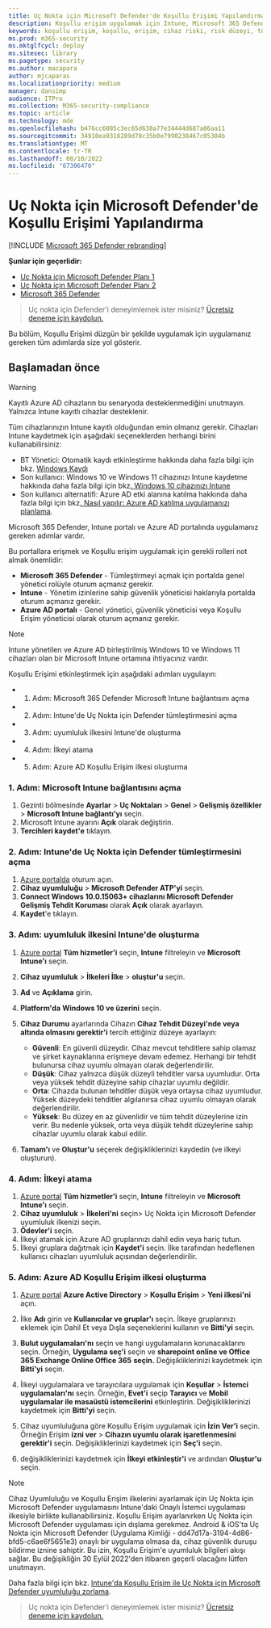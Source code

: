 ```yaml
---
title: Uç Nokta için Microsoft Defender'de Koşullu Erişimi Yapılandırma
description: Koşullu erişim uygulamak için Intune, Microsoft 365 Defender ve Azure'da gerçekleştirmeniz gereken adımlar hakkında bilgi edinin
keywords: koşullu erişim, koşullu, erişim, cihaz riski, risk düzeyi, tümleştirme, intune tümleştirmesi
ms.prod: m365-security
ms.mktglfcycl: deploy
ms.sitesec: library
ms.pagetype: security
ms.author: macapara
author: mjcaparas
ms.localizationpriority: medium
manager: dansimp
audience: ITPro
ms.collection: M365-security-compliance
ms.topic: article
ms.technology: mde
ms.openlocfilehash: b476cc6085c3ec65d638a77e34444d687a86aa11
ms.sourcegitcommit: 34910ea9318289d78c35b0e7990238467c05384b
ms.translationtype: MT
ms.contentlocale: tr-TR
ms.lasthandoff: 08/10/2022
ms.locfileid: "67306470"
---
```

# <a name="configure-conditional-access-in-microsoft-defender-for-endpoint"></a>Uç Nokta için Microsoft Defender'de Koşullu Erişimi Yapılandırma

[!INCLUDE [Microsoft 365 Defender rebranding](../../includes/microsoft-defender.md)]

**Şunlar için geçerlidir:**
- [Uç Nokta için Microsoft Defender Planı 1](https://go.microsoft.com/fwlink/p/?linkid=2154037)
- [Uç Nokta için Microsoft Defender Planı 2](https://go.microsoft.com/fwlink/p/?linkid=2154037)
- [Microsoft 365 Defender](https://go.microsoft.com/fwlink/?linkid=2118804)

> Uç nokta için Defender'i deneyimlemek ister misiniz? [Ücretsiz deneme için kaydolun.](https://signup.microsoft.com/create-account/signup?products=7f379fee-c4f9-4278-b0a1-e4c8c2fcdf7e&ru=https://aka.ms/MDEp2OpenTrial?ocid=docs-wdatp-assignaccess-abovefoldlink)

Bu bölüm, Koşullu Erişimi düzgün bir şekilde uygulamak için uygulamanız gereken tüm adımlarda size yol gösterir.

## <a name="before-you-begin"></a>Başlamadan önce

> [!WARNING]
> Kayıtlı Azure AD cihazların bu senaryoda desteklenmediğini unutmayın.</br>
> Yalnızca Intune kayıtlı cihazlar desteklenir.

Tüm cihazlarınızın Intune kayıtlı olduğundan emin olmanız gerekir. Cihazları Intune kaydetmek için aşağıdaki seçeneklerden herhangi birini kullanabilirsiniz:

- BT Yönetici: Otomatik kaydı etkinleştirme hakkında daha fazla bilgi için bkz. [Windows Kaydı](/intune/windows-enroll#enable-windows-10-automatic-enrollment)
- Son kullanıcı: Windows 10 ve Windows 11 cihazınızı Intune kaydetme hakkında daha fazla bilgi için bkz[. Windows 10 cihazınızı Intune](/intune/quickstart-enroll-windows-device)
- Son kullanıcı alternatifi: Azure AD etki alanına katılma hakkında daha fazla bilgi için bkz[. Nasıl yapılır: Azure AD katılma uygulamanızı planlama](/azure/active-directory/devices/azureadjoin-plan).

Microsoft 365 Defender, Intune portalı ve Azure AD portalında uygulamanız gereken adımlar vardır.

Bu portallara erişmek ve Koşullu erişim uygulamak için gerekli rolleri not almak önemlidir:

- **Microsoft 365 Defender** - Tümleştirmeyi açmak için portalda genel yönetici rolüyle oturum açmanız gerekir.
- **Intune** - Yönetim izinlerine sahip güvenlik yöneticisi haklarıyla portalda oturum açmanız gerekir.
- **Azure AD portalı** - Genel yönetici, güvenlik yöneticisi veya Koşullu Erişim yöneticisi olarak oturum açmanız gerekir.

> [!NOTE]
> Intune yönetilen ve Azure AD birleştirilmiş Windows 10 ve Windows 11 cihazları olan bir Microsoft Intune ortamına ihtiyacınız vardır.

Koşullu Erişimi etkinleştirmek için aşağıdaki adımları uygulayın:

- 1. Adım: Microsoft 365 Defender Microsoft Intune bağlantısını açma
- 2. Adım: Intune'de Uç Nokta için Defender tümleştirmesini açma
- 3. Adım: uyumluluk ilkesini Intune'de oluşturma
- 4. Adım: İlkeyi atama 
- 5. Adım: Azure AD Koşullu Erişim ilkesi oluşturma

### <a name="step-1-turn-on-the-microsoft-intune-connection"></a>1. Adım: Microsoft Intune bağlantısını açma

1. Gezinti bölmesinde **Ayarlar** \> **Uç Noktaları** \> **Genel** \> **Gelişmiş özellikler** \> **Microsoft Intune bağlantı'yı** seçin.
2. Microsoft Intune ayarını **Açık** olarak değiştirin.
3. **Tercihleri kaydet'e** tıklayın.

### <a name="step-2-turn-on-the-defender-for-endpoint-integration-in-intune"></a>2. Adım: Intune'de Uç Nokta için Defender tümleştirmesini açma

1. [Azure portalda](https://portal.azure.com) oturum açın.
2. **Cihaz uyumluluğu** \> **Microsoft Defender ATP'yi** seçin.
3. **Connect Windows 10.0.15063+ cihazlarını Microsoft Defender Gelişmiş Tehdit Koruması** olarak **Açık** olarak ayarlayın.
4. **Kaydet**'e tıklayın.

### <a name="step-3-create-the-compliance-policy-in-intune"></a>3. Adım: uyumluluk ilkesini Intune'de oluşturma

1. [Azure portal](https://portal.azure.com) **Tüm hizmetler'i** seçin, **Intune** filtreleyin ve **Microsoft Intune'ı** seçin.
2. **Cihaz uyumluluk** \> **İlkeleri İlke** \> **oluştur'u** seçin.
3. **Ad** ve **Açıklama** girin.
4. **Platform'da** **Windows 10 ve üzerini** seçin.
5. **Cihaz Durumu** ayarlarında Cihazın **Cihaz Tehdit Düzeyi'nde veya altında olmasını gerektir'i** tercih ettiğiniz düzeye ayarlayın:

   - **Güvenli**: En güvenli düzeydir. Cihaz mevcut tehditlere sahip olamaz ve şirket kaynaklarına erişmeye devam edemez. Herhangi bir tehdit bulunursa cihaz uyumlu olmayan olarak değerlendirilir.
   - **Düşük**: Cihaz yalnızca düşük düzeyli tehditler varsa uyumludur. Orta veya yüksek tehdit düzeyine sahip cihazlar uyumlu değildir.
   - **Orta**: Cihazda bulunan tehditler düşük veya ortaysa cihaz uyumludur. Yüksek düzeydeki tehditler algılanırsa cihaz uyumlu olmayan olarak değerlendirilir.
   - **Yüksek**: Bu düzey en az güvenlidir ve tüm tehdit düzeylerine izin verir. Bu nedenle yüksek, orta veya düşük tehdit düzeylerine sahip cihazlar uyumlu olarak kabul edilir.

6. **Tamam'ı** ve **Oluştur'u** seçerek değişikliklerinizi kaydedin (ve ilkeyi oluşturun).

### <a name="step-4-assign-the-policy"></a>4. Adım: İlkeyi atama

1. [Azure portal](https://portal.azure.com) **Tüm hizmetler'i** seçin, **Intune** filtreleyin ve **Microsoft Intune'ı** seçin.
2. **Cihaz uyumluluk** \> **İlkeleri'ni** seçin> Uç Nokta için Microsoft Defender uyumluluk ilkenizi seçin.
3. **Ödevler'i** seçin.
4. İlkeyi atamak için Azure AD gruplarınızı dahil edin veya hariç tutun.
5. İlkeyi gruplara dağıtmak için **Kaydet'i** seçin. İlke tarafından hedeflenen kullanıcı cihazları uyumluluk açısından değerlendirilir.

### <a name="step-5-create-an-azure-ad-conditional-access-policy"></a>5. Adım: Azure AD Koşullu Erişim ilkesi oluşturma

1. [Azure portal](https://portal.azure.com) **Azure Active Directory** \> **Koşullu Erişim** \> **Yeni ilkesi'ni** açın.
2. İlke **Adı** girin ve **Kullanıcılar ve gruplar'ı** seçin. İlkeye gruplarınızı eklemek için Dahil Et veya Dışla seçeneklerini kullanın ve **Bitti'yi** seçin.
3. **Bulut uygulamaları'nı** seçin ve hangi uygulamaların korunacaklarını seçin. Örneğin, **Uygulama seç'i** seçin ve **sharepoint online ve Office 365 Exchange Online Office 365** **seçin.** Değişikliklerinizi kaydetmek için **Bitti'yi** seçin.

4. İlkeyi uygulamalara ve tarayıcılara uygulamak için **Koşullar** \> **İstemci uygulamaları'nı** seçin. Örneğin, **Evet'i** seçip **Tarayıcı** ve **Mobil uygulamalar ile masaüstü istemcilerini** etkinleştirin. Değişikliklerinizi kaydetmek için **Bitti'yi** seçin.

5. Cihaz uyumluluğuna göre Koşullu Erişim uygulamak için **İzin Ver'i** seçin. Örneğin Erişim **izni ver** \> **Cihazın uyumlu olarak işaretlenmesini gerektir'i** seçin. Değişikliklerinizi kaydetmek için **Seç'i** seçin.

6. değişikliklerinizi kaydetmek için **İlkeyi etkinleştir'i** ve ardından **Oluştur'u** seçin.

> [!NOTE]
> Cihaz Uyumluluğu ve Koşullu Erişim ilkelerini ayarlamak için Uç Nokta için Microsoft Defender uygulamasını Intune'daki Onaylı İstemci uygulaması ilkesiyle birlikte kullanabilirsiniz. Koşullu Erişim ayarlanırken Uç Nokta için Microsoft Defender uygulaması için dışlama gerekmez. Android & iOS'ta Uç Nokta için Microsoft Defender (Uygulama Kimliği - dd47d17a-3194-4d86-bfd5-c6ae6f5651e3) onaylı bir uygulama olmasa da, cihaz güvenlik duruşu bildirme iznine sahiptir. Bu izin, Koşullu Erişim'e uyumluluk bilgileri akışı sağlar.
> Bu değişikliğin 30 Eylül 2022'den itibaren geçerli olacağını lütfen unutmayın.

Daha fazla bilgi için bkz. [Intune'da Koşullu Erişim ile Uç Nokta için Microsoft Defender uyumluluğu zorlama](/intune/advanced-threat-protection).

> Uç nokta için Defender'i deneyimlemek ister misiniz? [Ücretsiz deneme için kaydolun.](https://signup.microsoft.com/create-account/signup?products=7f379fee-c4f9-4278-b0a1-e4c8c2fcdf7e&ru=https://aka.ms/MDEp2OpenTrial?ocid=docs-wdatp-conditionalaccess-belowfoldlink)
